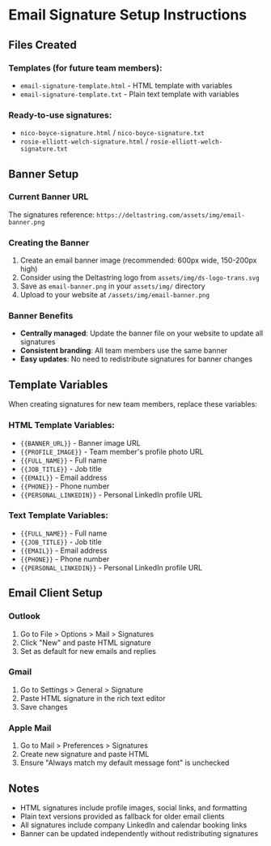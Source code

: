 # Email Signature Setup Instructions

## Files Created

### Templates (for future team members):
- `email-signature-template.html` - HTML template with variables
- `email-signature-template.txt` - Plain text template with variables

### Ready-to-use signatures:
- `nico-boyce-signature.html` / `nico-boyce-signature.txt`
- `rosie-elliott-welch-signature.html` / `rosie-elliott-welch-signature.txt`

## Banner Setup

### Current Banner URL
The signatures reference: `https://deltastring.com/assets/img/email-banner.png`

### Creating the Banner
1. Create an email banner image (recommended: 600px wide, 150-200px high)
2. Consider using the Deltastring logo from `assets/img/ds-logo-trans.svg` 
3. Save as `email-banner.png` in your `assets/img/` directory
4. Upload to your website at `/assets/img/email-banner.png`

### Banner Benefits
- **Centrally managed**: Update the banner file on your website to update all signatures
- **Consistent branding**: All team members use the same banner
- **Easy updates**: No need to redistribute signatures for banner changes

## Template Variables

When creating signatures for new team members, replace these variables:

### HTML Template Variables:
- `{{BANNER_URL}}` - Banner image URL
- `{{PROFILE_IMAGE}}` - Team member's profile photo URL  
- `{{FULL_NAME}}` - Full name
- `{{JOB_TITLE}}` - Job title
- `{{EMAIL}}` - Email address
- `{{PHONE}}` - Phone number
- `{{PERSONAL_LINKEDIN}}` - Personal LinkedIn profile URL

### Text Template Variables:
- `{{FULL_NAME}}` - Full name
- `{{JOB_TITLE}}` - Job title  
- `{{EMAIL}}` - Email address
- `{{PHONE}}` - Phone number
- `{{PERSONAL_LINKEDIN}}` - Personal LinkedIn profile URL

## Email Client Setup

### Outlook
1. Go to File > Options > Mail > Signatures
2. Click "New" and paste HTML signature
3. Set as default for new emails and replies

### Gmail
1. Go to Settings > General > Signature
2. Paste HTML signature in the rich text editor
3. Save changes

### Apple Mail
1. Go to Mail > Preferences > Signatures
2. Create new signature and paste HTML
3. Ensure "Always match my default message font" is unchecked

## Notes
- HTML signatures include profile images, social links, and formatting
- Plain text versions provided as fallback for older email clients
- All signatures include company LinkedIn and calendar booking links
- Banner can be updated independently without redistributing signatures